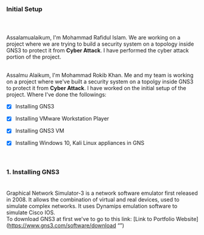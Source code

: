 ### Initial Setup <br> <br><br>

Assalamualaikum, I'm Mohammad Rafidul Islam. We are working on a project where we are trying to build a security system on a topology inside GNS3 to protect it from **Cyber Attack**. I have performed the cyber attack portion of the project.<br><br>

Assalmu Alaikum,
I'm Mohammad Rokib Khan. Me and my team is working on a project where we've built a security system on a topolgy inside GNS3 to protect it from **Cyber Attack**. I have worked on the initial setup of the project. Where I've done the followings:
<br>
- [x] Installing GNS3
- [x] Installing VMware Workstation Player
- [x] Installing GNS3 VM
- [x] Installing Windows 10, Kali Linux appliances in GNS
<br><br><br>


### 1. Installing GNS3 <br> <br>

Graphical Network Simulator-3 is a network software emulator first released in 2008. It allows the combination of virtual and real devices, used to simulate complex networks. It uses Dynamips emulation software to simulate Cisco IOS.<br>
To download GNS3 at first we've to go to this link: [Link to Portfolio Website](https://www.gns3.com/software/download “”)
